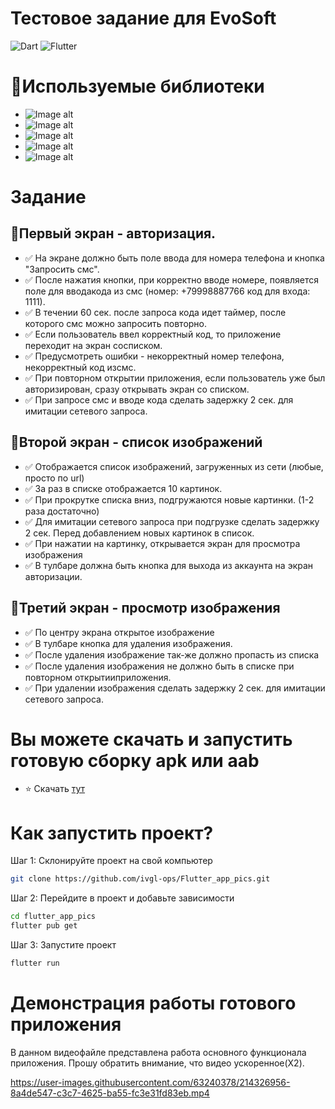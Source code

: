 # Тестовое задание для EvoSoft

![Dart](https://img.shields.io/badge/dart-%230175C2.svg?style=for-the-badge&logo=dart&logoColor=white) ![Flutter](https://img.shields.io/badge/Flutter-%2302569B.svg?style=for-the-badge&logo=Flutter&logoColor=white)

# 📓Используемые библиотеки 
  - ![Image alt](https://img.shields.io/badge/provider-6.0.5-blue)
  - ![Image alt](https://img.shields.io/badge/flutter_dropdown_alert-1.0.7-blue)
  - ![Image alt](https://img.shields.io/badge/shared_preferences-2.0.17-blue)
  - ![Image alt](https://img.shields.io/badge/flutter_spinki-5.1.0-blue)
  - ![Image alt](https://img.shields.io/badge/google_fonts-3.0.1-blue)


# Задание 

## 📱Первый экран - авторизация. 

  - ✅ На экране должно быть поле ввода для номера телефона и кнопка "Запросить смс".
  - ✅ После нажатия кнопки, при корректно вводе номере, появляется поле для вводакода из смс (номер: +79998887766 код для входа: 1111).
  - ✅ В течении 60 сек. после запроса кода идет таймер, после которого смс можно запросить повторно.
  - ✅ Если пользователь ввел корректный код, то приложение переходит на экран сосписком.
  - ✅ Предусмотреть ошибки - некорректный номер телефона, некорректный код изсмс.
  - ✅ При повторном открытии приложения, если пользователь уже был авторизирован, сразу открывать экран со списком.
  - ✅ При запросе смс и вводе кода сделать задержку 2 сек. для имитации сетевого запроса.

## 📱Второй экран - список изображений 

  - ✅ Отображается список изображений, загруженных из сети (любые, просто по url)
  - ✅ За раз в списке отображается 10 картинок.
  - ✅ При прокрутке списка вниз, подгружаются новые картинки. (1-2 раза достаточно)
  - ✅ Для имитации сетевого запроса при подгрузке сделать задержку 2 сек. Перед добавлением новых картинок в список.
  - ✅ При нажатии на картинку, открывается экран для просмотра изображения
  - ✅ В тулбаре должна быть кнопка для выхода из аккаунта на экран авторизации.

## 📱Третий экран - просмотр изображения 

  - ✅ По центру экрана открытое изображение
  - ✅ В тулбаре кнопка для удаления изображения.
  - ✅ После удаления изображение так-же должно пропасть из списка
  - ✅ После удаления изображения не должно быть в списке при повторном открытииприложения.
  - ✅ При удалении изображения сделать задержку 2 сек. для имитации сетевого запроса.

# Вы можете скачать и запустить готовую сборку apk или aab

  - ⭐ Скачать [тут](https://github.com/ivgl-ops/Flutter_app_pics/releases/tag/demo)
  
# Как запустить проект?

Шаг 1: Склонируйте проект на свой компьютер 

```sh
git clone https://github.com/ivgl-ops/Flutter_app_pics.git

```

Шаг 2: Перейдите в проект и добавьте зависимости 

```sh
cd flutter_app_pics
flutter pub get

```

Шаг 3: Запустите проект

```sh
flutter run

```

# Демонстрация работы готового приложения 
В данном видеофайле представлена работа основного функционала приложения. 
Прошу обратить внимание, что видео ускоренное(X2).




https://user-images.githubusercontent.com/63240378/214326956-8a4de547-c3c7-4625-ba55-fc3e31fd83eb.mp4




